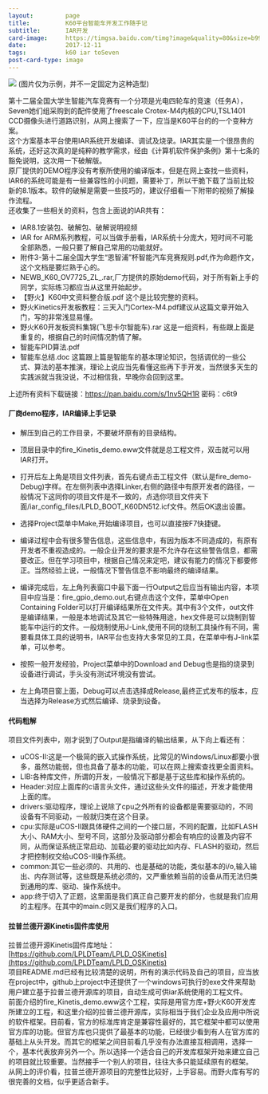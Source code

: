 ```yaml
---
layout:         page
title:          K60平台智能车开发工作随手记
subtitle:       IAR开发
card-image:     https://timgsa.baidu.com/timg?image&quality=80&size=b9999_10000&sec=1513083187762&di=91f1f47b50bbd41bf6875e9453fa5c14&imgtype=0&src=http%3A%2F%2Fxfjy.chd.edu.cn%2F_mediafile%2Fzerui24%2F2017%2F04%2F12%2F2jawp8ae2v.jpg
date:           2017-12-11
tags:           k60 iar toSeven
post-card-type: image
---
```

![](https://timgsa.baidu.com/timg?image&quality=80&size=b9999_10000&sec=1513083187762&di=91f1f47b50bbd41bf6875e9453fa5c14&imgtype=0&src=http%3A%2F%2Fxfjy.chd.edu.cn%2F_mediafile%2Fzerui24%2F2017%2F04%2F12%2F2jawp8ae2v.jpg)
(图片仅为示例，并不一定固定为这种造型)

第十二届全国大学生智能汽车竞赛有一个分项是光电四轮车的竞速（任务A），Seven她们组采购到的配件使用了freescale Crotex-M4内核的CPU,TSL1401 CCD摄像头进行道路识别，从网上搜索了一下，应当是K60平台的的一个变种方案。  
这个方案基本平台使用IAR系统开发编译、调试及烧录。IAR其实是一个很昂贵的系统，还好这次真的是纯粹的教学需求，经由《计算机软件保护条例》第十七条的豁免说明，这次用一下破解版。  
原厂提供的DEMO程序没有考察所使用的编译版本，但是在网上查找一些资料，IAR6的系统可能是有一些兼容性的小问题，需要补丁，所以干脆下载了当前比较新的8.1版本。软件的破解是需要一些技巧的，建议仔细看一下附带的视频了解操作流程。  
还收集了一些相关的资料，包含上面说的IAR共有：
* IAR8.1安装包、破解包、破解说明视频
* IAR for ARM系列教程，可以当做手册看，IAR系统十分庞大，短时间不可能全部熟悉，一般只要了解自己常用的功能就好。
* 附件3-第十二届全国大学生“恩智浦”杯智能汽车竞赛规则.pdf,作为命题作文，这个文档是要烂熟于心的。
* NEWB_K60_OV7725_ZL_.rar,厂方提供的原始demo代码，对于所有新上手的同学，实际练习都应当从这里开始起步。
* 【野火】K60中文资料整合版.pdf 这个是比较完整的资料。
* 野火Kinetics开发板教程：三天入门Cortex-M4.pdf建议从这篇文章开始入门，写的非常浅显易懂。
* 野火K60开发板资料集锦(飞思卡尔智能车).rar 这是一组资料，有些跟上面是重复的，根据自己的时间情况酌情了解。
* 智能车PID算法.pdf
* 智能车总结.doc 这篇跟上篇是智能车的基本理论知识，包括调优的一些公式、算法的基本推演，理论上说应当先看懂这些再下手开发，当然很多天生的实践派就当我没说，不过相信我，早晚你会回到这里。

上述所有资料下载链接：https://pan.baidu.com/s/1nv5QH1R  密码：c6t9  


#### 厂商demo程序，IAR编译上手记录
* 解压到自己的工作目录，不要破坏原有的目录结构。
* 顶层目录中的fire_Kinetis_demo.eww文件就是总工程文件，双击就可以用IAR打开。
* 打开后左上角是项目文件列表，首先右键点击工程文件（默认是fire_demo-Debug)字样。在左侧列表中选择Linker,右侧的路径中有原开发者的路径，一般情况下这同你的项目文件是不一致的，点选你项目文件夹下面/iar_config_files/LPLD_BOOT_K60DN512.icf文件。然后OK退出设置。
* 选择Project菜单中Make,开始编译项目，也可以直接按F7快捷键。
* 编译过程中会有很多警告信息，这些信息中，有因为版本不同造成的，有原有开发者不重视造成的。一般企业开发的要求是不允许存在这些警告信息，都需要改正。但在学习项目中，根据自己情况来定吧，建议有能力的情况下都要修正。当然经验上说，一般情况下警告信息不影响最终的编译结果。

* 编译完成后，左上角列表窗口中最下面一行Output之后应当有输出内容，本项目中应当是：fire_gpio_demo.out,右键点击这个文件，菜单中Open Containing Folder可以打开编译结果所在文件夹。其中有3个文件，out文件是编译结果，一般是本地调试及其它一些特殊用途，hex文件是可以烧制到智能车中运行的文件。一般烧制使用J-Link,使用不同的烧制工具操作有不同，需要看具体工具的说明书，IAR平台也支持大多常见的工具，在菜单中有J-link菜单，可以参考。
* 按照一般开发经验，Project菜单中的Download and Debug也是指的烧录到设备进行调试，手头没有测试环境没有尝试。
* 左上角项目窗上面，Debug可以点击选择成Release,最终正式发布的版本，应当选择为Release方式然后编译、烧录到设备。

#### 代码粗解
项目文件列表中，刚才说到了Output是指编译的输出结果，从下向上看还有：  
* uCOS-II:这是一个极简的嵌入式操作系统，比常见的Windows/Linux都要小很多，虽然功能弱，但也具备了基本的功能，可以在网上搜索查找更全面资料。
* LIB:各种库文件，所谓的开发，一般情况下都是基于这些库和操作系统的。
* Header:对应上面库的c语言头文件，通过这些头文件的描述，开发才能使用上面的库。
* drivers:驱动程序，理论上说除了cpu之外所有的设备都是需要驱动的，不同设备有不同驱动，一般就归类在这个目录。
* cpu:实际是uCOS-II跟具体硬件之间的一个接口层，不同的配置，比如FLASH大小、RAM大小、型号不同，这部分及驱动部分都会有响应的设置及内容不同，从而保证系统正常启动、加载必要的驱动比如内存、FLASH的驱动，然后才把控制权交给uCOS-II操作系统。
* common:其它一些必须的、共用的、也是基础的功能，类似基本的i/o,输入输出、内存测试等，这些既是系统必须的，又严重依赖当前的设备从而无法归类到通用的库、驱动、操作系统中。
* app:终于切入了正题，这里面是我们真正自己要开发的部分，也就是我们应用的主程序。在其中的main.c则又是我们程序的入口。

#### 拉普兰德开源Kinetis固件库使用
拉普兰德开源Kinetis固件库地址：[https://github.com/LPLDTeam/LPLD_OSKinetis](https://github.com/LPLDTeam/LPLD_OSKinetis)  
项目README.md已经有比较清楚的说明，所有的演示代码及自己的项目，应当放在project中，github上project中还提供了一个windows可执行的exe文件来帮助用户建立基于拉普兰德开源库的项目，自动生成可供iar系统使用的工程文件。  
前面介绍的fire_Kinetis_demo.eww这个工程，实际是用官方库+野火K60开发库所建立的工程，和这里介绍的拉普兰德开源库，实际相当于我们企业及应用中所说的软件框架。目前看，官方的标准库肯定是兼容性最好的，其它框架中都可以使用官方库的功能。但官方库也只提供了最基本的功能，已经很少看到有人在官方库的基础上从头开发。而其它的框架之间目前看几乎没有办法直接互相调用，选择一个，基本代表放弃另外一个。所以选择一个适合自己的开发库框架开始来建立自己的项目就比较重要。当然接手一个别人的项目，往往大多只能延续原有的框架。  
从网上的评价看，拉普兰德开源项目的完整性比较好，上手容易。而野火库有写的很完善的文档，似乎更适合新手。  



